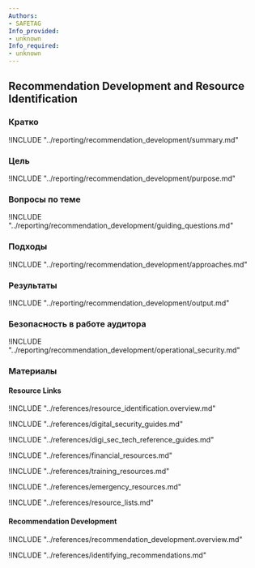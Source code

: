 ```yaml
---
Authors:
- SAFETAG
Info_provided:
- unknown
Info_required:
- unknown
---
```


## Recommendation Development and Resource Identification

### Кратко

!INCLUDE "../reporting/recommendation_development/summary.md"

### Цель

!INCLUDE "../reporting/recommendation_development/purpose.md"

### Вопросы по теме

!INCLUDE "../reporting/recommendation_development/guiding_questions.md"

### Подходы

!INCLUDE "../reporting/recommendation_development/approaches.md"

### Результаты

!INCLUDE "../reporting/recommendation_development/output.md"

### Безопасность в работе аудитора

!INCLUDE "../reporting/recommendation_development/operational_security.md"

### Материалы
<div class="greybox">

#### Resource Links

!INCLUDE "../references/resource_identification.overview.md"

!INCLUDE "../references/digital_security_guides.md"

!INCLUDE "../references/digi_sec_tech_reference_guides.md"

!INCLUDE "../references/financial_resources.md"

!INCLUDE "../references/training_resources.md"

!INCLUDE "../references/emergency_resources.md"

!INCLUDE "../references/resource_lists.md"

#### Recommendation Development

!INCLUDE "../references/recommendation_development.overview.md"

!INCLUDE "../references/identifying_recommendations.md"

</div>

<!-- ### Activities -->
